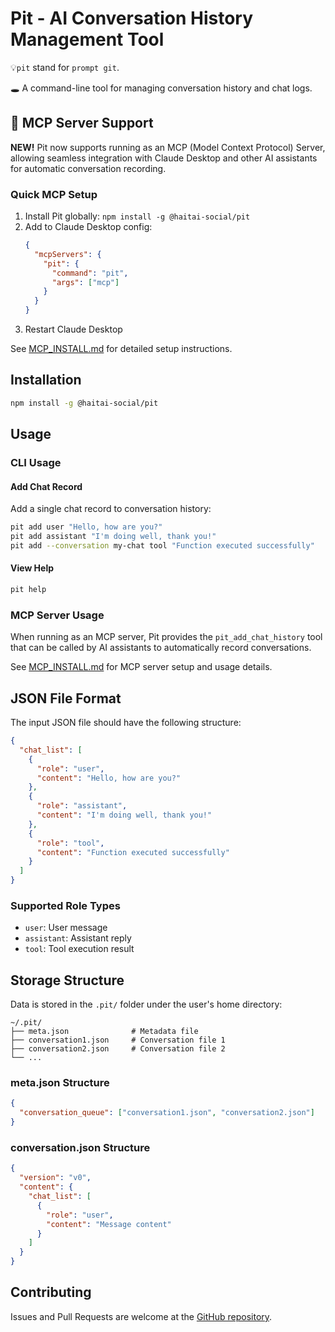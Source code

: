 # Pit - AI Conversation History Management Tool

💡`pit` stand for `prompt git`.

🕳️ A command-line tool for managing conversation history and chat logs.

## 🚀 MCP Server Support

**NEW!** Pit now supports running as an MCP (Model Context Protocol) Server, allowing seamless integration with Claude Desktop and other AI assistants for automatic conversation recording.

### Quick MCP Setup

1. Install Pit globally: `npm install -g @haitai-social/pit`
2. Add to Claude Desktop config:
   ```json
   {
     "mcpServers": {
       "pit": {
         "command": "pit",
         "args": ["mcp"]
       }
     }
   }
   ```
3. Restart Claude Desktop

See [MCP_INSTALL.md](./MCP_INSTALL.md) for detailed setup instructions.

## Installation

```bash
npm install -g @haitai-social/pit
```

## Usage

### CLI Usage

#### Add Chat Record

Add a single chat record to conversation history:

```bash
pit add user "Hello, how are you?"
pit add assistant "I'm doing well, thank you!"
pit add --conversation my-chat tool "Function executed successfully"
```

#### View Help

```bash
pit help
```

### MCP Server Usage

When running as an MCP server, Pit provides the `pit_add_chat_history` tool that can be called by AI assistants to automatically record conversations.

See [MCP_INSTALL.md](./MCP_INSTALL.md) for MCP server setup and usage details.

## JSON File Format

The input JSON file should have the following structure:

```json
{
  "chat_list": [
    {
      "role": "user",
      "content": "Hello, how are you?"
    },
    {
      "role": "assistant", 
      "content": "I'm doing well, thank you!"
    },
    {
      "role": "tool",
      "content": "Function executed successfully"
    }
  ]
}
```

### Supported Role Types

- `user`: User message
- `assistant`: Assistant reply
- `tool`: Tool execution result

## Storage Structure

Data is stored in the `.pit/` folder under the user's home directory:

```
~/.pit/
├── meta.json              # Metadata file
├── conversation1.json     # Conversation file 1
├── conversation2.json     # Conversation file 2
└── ...
```

### meta.json Structure

```json
{
  "conversation_queue": ["conversation1.json", "conversation2.json"]
}
```

### conversation.json Structure

```json
{
  "version": "v0",
  "content": {
    "chat_list": [
      {
        "role": "user",
        "content": "Message content"
      }
    ]
  }
}
```

## Contributing

Issues and Pull Requests are welcome at the [GitHub repository](https://github.com/haitai-social/pit).
